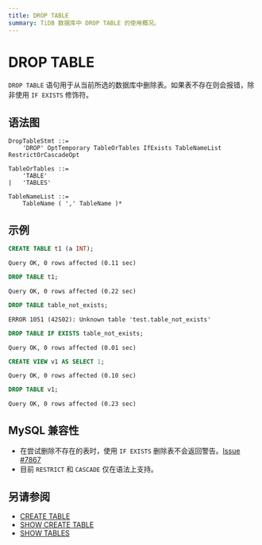 ```yaml
---
title: DROP TABLE
summary: TiDB 数据库中 DROP TABLE 的使用概况。
---
```


# DROP TABLE

`DROP TABLE` 语句用于从当前所选的数据库中删除表。如果表不存在则会报错，除非使用 `IF EXISTS` 修饰符。

## 语法图

```ebnf+diagram
DropTableStmt ::=
    'DROP' OptTemporary TableOrTables IfExists TableNameList RestrictOrCascadeOpt

TableOrTables ::=
    'TABLE'
|   'TABLES'

TableNameList ::=
    TableName ( ',' TableName )*
```

## 示例


```sql
CREATE TABLE t1 (a INT);
```

```
Query OK, 0 rows affected (0.11 sec)
```


```sql
DROP TABLE t1;
```

```
Query OK, 0 rows affected (0.22 sec)
```


```sql
DROP TABLE table_not_exists;
```

```
ERROR 1051 (42S02): Unknown table 'test.table_not_exists'
```


```sql
DROP TABLE IF EXISTS table_not_exists;
```

```
Query OK, 0 rows affected (0.01 sec)
```


```sql
CREATE VIEW v1 AS SELECT 1;
```

```
Query OK, 0 rows affected (0.10 sec)
```


```sql
DROP TABLE v1;
```

```
Query OK, 0 rows affected (0.23 sec)
```

## MySQL 兼容性

* 在尝试删除不存在的表时，使用 `IF EXISTS` 删除表不会返回警告。[Issue #7867](https://github.com/pingcap/tidb/issues/7867)
* 目前 `RESTRICT` 和 `CASCADE` 仅在语法上支持。

## 另请参阅

* [CREATE TABLE](/sql-statements/sql-statement-create-table.md)
* [SHOW CREATE TABLE](/sql-statements/sql-statement-show-create-table.md)
* [SHOW TABLES](/sql-statements/sql-statement-show-tables.md)
